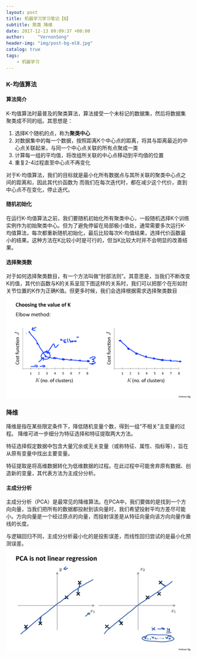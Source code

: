 ```yaml
---
layout: post
title: 机器学习学习笔记【8】
subtitle: 聚类 降维
date: 2017-12-13 09:09:37 +08:00
author:     "VernonSong"
header-img: "img/post-bg-ml8.jpg"
catalog: true
tags:
    - 机器学习
---
```


### K-均值算法

#### 算法简介
K-均值算法时最普及的聚类算法，算法接受一个未标记的数据集，然后将数据集聚类成不同的组。其思想是：

1. 选择K个随机的点，称为**聚类中心**
2. 对数据集中的每一个数据，按照距离K个中心点的距离，将其与距离最近的中心点关联起来，与同一个中心点关联的所有点聚成一类
3. 计算每一组的平均值，将改组所关联的中心点移动到平均值的位置
4. 重复2-4过程直至中心点不再变化

对于K-均值算法，我们的目标就是最小化所有数据点与其所关联的聚类中心点之间的距离和，因此其代价函数为
而我们在每次迭代时，都在减少这个代价，直到中心点不在变化，停止迭代。

#### 随机初始化
在运行K-均值算法之前，我们要随机初始化所有聚类中心，一般随机选择K个训练实例作为初始聚类中心。但为了避免停留在局部极小值处，通常需要多次运行K-均值算法，每次都重新随机初始化，最后比较每次K-均值结果，选择代价函数最小的结果。这种方法在K比较小时是可行的，但当K比较大时并不会明显的改善结果。

#### 选择聚类数
对于如何选择聚类数目，有一个方法叫做“肘部法则”。其意思是，当我们不断改变K的值，其代价函数与K的关系呈现下图这样的关系时，我们可以把那个在形如肘关节位置的K作为正确K值。但更多时候，我们会选择根据需求选择聚类数目
![](https://github.com/VernonSong/Storage/blob/master/image/ML10.png?raw=true)
### 降维
降维是指在某些限定条件下，降低随机变量个数，得到一组“不相关”主变量的过程。 降维可进一步细分为特征选择和特征提取两大方法。

特征选择假定数据中包含大量冗余或无关变量（或称特征、属性、指标等），旨在从原有变量中找出主要变量。

特征提取是将高维数据转化为低维数据的过程。在此过程中可能舍弃原有数据、创造新的变量，其代表方法为主成分分析。

#### 主成分分析

主成分分析（PCA）是最常见的降维算法。在PCA中，我们要做的是找到一个方向向量，当我们把所有的数据都投射到该向量时，我们希望投射平均方差尽可能小。方向向量是一个经过原点的向量，而投射误差是从特征向量向该方向向量作垂线的长度。

与逻辑回归不同，主成分分析最小化的是投影误差，而线性回归尝试的是最小化预测误差。
![](https://github.com/VernonSong/Storage/blob/master/image/ML9.png?raw=true)

